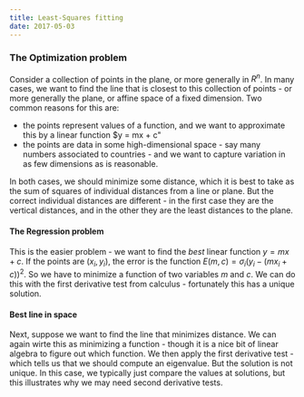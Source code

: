 ```yaml
---
title: Least-Squares fitting
date: 2017-05-03
---
```


### The Optimization problem

Consider a collection of points in the plane, or more generally in $R^n$. In many cases, we want to find the line that is closest to this collection of points - or more generally the plane, or affine space of a fixed dimension. Two common reasons for this are:

* the points represent values of a function, and we want to approximate this by a linear function $y = mx + c"
* the points are data in some high-dimensional space - say many numbers associated to countries - and we want to capture variation in as few dimensions as is reasonable.

In both cases, we should minimize some distance, which it is best to take as the sum of squares of individual distances from a line or plane. But the correct individual distances are different - in the first case they are the vertical distances, and in the other they are the least distances to the plane.

#### The Regression problem

This is the easier problem - we want to find the _best_ linear function $y = mx+ c$. If the points are $(x_i, y_i)$, the error is the function $E(m, c) = \sigma_i (y_i - (mx_i + c))^2$. So we have to minimize a function of two variables $m$ and $c$. We can do this with the first derivative test from calculus - fortunately this has a unique solution. 

#### Best line in space

Next, suppose we want to find the line that minimizes distance. We can again wirte this as minimizing a function - though it is a nice bit of linear algebra to figure out which function. We then apply the first derivative test - which tells us that we should compute an eigenvalue. But the solution is not unique. In this case, we typically just compare the values at solutions, but this illustrates why we may need second derivative tests.
